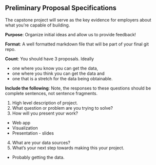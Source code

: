 ## Preliminary Proposal Specifications

The capstone project will serve as the key evidence for employers about what you're capable of building.

**Purpose**: Organize initial ideas and allow us to provide feedback!

**Format**: A well formatted markdown file that will be part of your final
git repo.

**Count**: You should have 3 proposals. Ideally
  * one where you know you can get the data,
  * one where you think you can get the data and
  * one that is a stretch for the data being obtainable.

**Include the following**:
Note, the responses to these questions should be complete sentences,
 not sentence fragments.
1. High level description of project.
2. What question or problem are you trying to solve?
3. How will you present your work?  
  * Web app
  * Visualization
  * Presentation - slides
4. What are your data sources?
5. What’s your next step towards making this your project.
  * Probably getting the data.